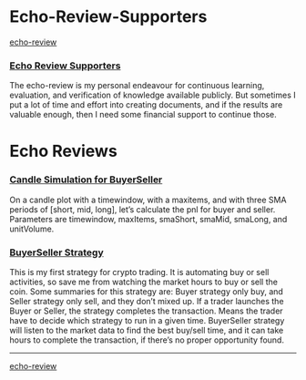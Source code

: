 # Echo-Review-Supporters
[echo-review](README.md)  

### [Echo Review Supporters](https://docs.google.com/document/d/e/2PACX-1vSJun5DroQp2KTCBFSvJyt83eGn8Rmv9VNQDP7PrDpD23cxUDM24N4o2OR2t0Az7raXONtur9eFBGYq/pub)
The echo-review is my personal endeavour for continuous learning, evaluation, and verification of knowledge available publicly. But sometimes I put a lot of time and effort into creating documents, and if the results are valuable enough, then I need some financial support to continue those.

# Echo Reviews

### [Candle Simulation for BuyerSeller](https://docs.google.com/spreadsheets/d/15ttX-8GWDTBGmYZ5E-HzIvQ3zw8eNW8NPtQP_gU7CB8/)
On a candle plot with a timewindow, with a maxitems, and with three SMA periods of [short, mid, long], let’s calculate the pnl for buyer and seller. Parameters are timewindow, maxItems, smaShort, smaMid, smaLong, and unitVolume.

### [BuyerSeller Strategy](https://docs.google.com/document/d/16Rdu1P4fBURC-qDNZ25SAkEY9xpgbHfCZibB54oF10U/)
This is my first strategy for crypto trading. It is automating buy or sell activities, so save me from watching the market hours to buy or sell the coin. Some summaries for this strategy are: Buyer strategy only buy, and Seller strategy only sell, and they don’t mixed up. If a trader launches the Buyer or Seller, the strategy completes the transaction. Means the trader have to decide which strategy to run in a given time. BuyerSeller strategy will listen to the market data to find the best buy/sell time, and it can take hours to complete the transaction, if there’s no proper opportunity found.

---
[echo-review](README.md)  